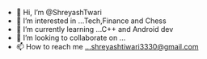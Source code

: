- 👋 Hi, I’m @ShreyashTwari
- 👀 I’m interested in ...Tech,Finance and Chess
- 🌱 I’m currently learning ...C++ and Android dev
- 💞️ I’m looking to collaborate on ...
- 📫 How to reach me ...shreyashtiwari3330@gmail.com

<!---
ShreyashTwari/ShreyashTwari is a ✨ special ✨ repository because its `README.md` (this file) appears on your GitHub profile.
You can click the Preview link to take a look at your changes.
--->
